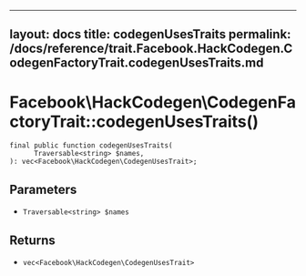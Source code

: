 
***

layout: docs
title: codegenUsesTraits
permalink: /docs/reference/trait.Facebook.HackCodegen.CodegenFactoryTrait.codegenUsesTraits.md
---







# Facebook\\HackCodegen\\CodegenFactoryTrait::codegenUsesTraits()




``` Hack
final public function codegenUsesTraits(
      Traversable<string> $names,
): vec<Facebook\HackCodegen\CodegenUsesTrait>;
```




## Parameters




* ` Traversable<string> $names `




## Returns




- ` vec<Facebook\HackCodegen\CodegenUsesTrait> `